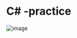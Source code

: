 # C# -practice

![image](https://github.com/user-attachments/assets/ac0e71bc-1f73-4a5b-af4a-e9f8c96ffb27)
